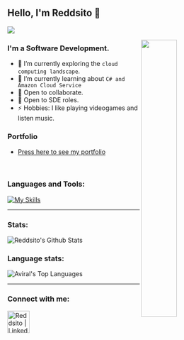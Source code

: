 ## Hello, I'm Reddsito 👋

[<img src="https://komarev.com/ghpvc/?username=reddsito&label=Profile+Views&color=4287f5&style=flat" />](https://github.com/reddsito)

<!-- <img src="https://media.giphy.com/media/fAnzw6YK33jMwzp5wp/giphy.gif" align="right"  width="100%"/> -->
<img src="https://media.giphy.com/media/xUA7bdpLxQhsSQdyog/giphy.gif" align="right"  width="40%"/>

<!-- <img src="https://media.giphy.com/media/11ZSwQNWba4YF2/giphy.gif" align="right" width="200px" height="20%" />
 -->

### I'm a Software Development.

- 🔭 I’m currently exploring the `cloud computing landscape`.
- 🌱 I’m currently learning about `C# and Amazon Cloud Service`
- 👯 Open to collaborate.
- 💼 Open to SDE roles.
- ⚡ Hobbies: I like playing videogames and listen music.

### Portfolio
* [Press here to see my portfolio](https://www.reddsito.com)

<br/>


### Languages and Tools:
[![My Skills](https://skillicons.dev/icons?i=js,html,css,ts,nextjs,nestjs,docker,c,python,bash,git,notion,spring)](https://skillicons.dev)




---
### Stats:
<img alt="Reddsito's Github Stats" src="https://github-readme-stats.vercel.app/api?username=reddsito&show_icons=true&count_private=true&theme=tokyonight" />


### Language stats:

<img alt="Aviral's Top Languages" src="https://github-readme-stats.vercel.app/api/top-langs/?username=reddsito&layout=compact&theme=tokyonight&hide=Jupyter%20Notebook"/>

---

### Connect with me:
 [<img align="left" alt="Reddsito | LinkedIn" width="50px" src="https://cdn-icons-png.flaticon.com/512/174/174857.png" />][linkedin]

[linkedin]: https://www.linkedin.com/in/enriquequerini/


